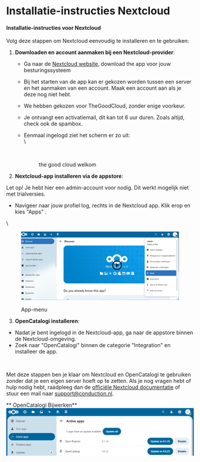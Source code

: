 # Installatie-instructies Nextcloud

#### Installatie-instructies voor Nextcloud

Volg deze stappen om Nextcloud eenvoudig te installeren en te gebruiken:

1. **Downloaden en account aanmaken bij een Nextcloud-provider**:
   * Ga naar de [Nextcloud website](https://nextcloud.com/signup/), download the app voor jouw besturingssysteem
   * Bij het starten van de app kan er gekozen worden tussen een server en het aanmaken van een account. Maak een account aan als je deze nog niet hebt.
   * We hebben gekozen voor TheGoodCloud, zonder enige voorkeur.
   * Je ontvangt een activatiemail, dit kan tot 6 uur duren. Zoals altijd, check ook de spambox.
   *   Eenmaal ingelogd ziet het scherm er zo uit:\
       \


       <figure><img src="../.gitbook/assets/image.png" alt=""><figcaption><p>the good cloud welkom</p></figcaption></figure>
2. **Nextcloud-app installeren via de appstore**:

Let op! Je hebt hier een admin-account voor nodig. Dit werkt mogelijk niet met trialversies.

* Navigeer naar jouw profiel log, rechts in de Nextcloud app. Klik erop en kies "Apps" .

\


<figure><img src="../assets/image (1).png" alt="" /><figcaption><p>App-menu</p></figcaption></figure>

3. **OpenCatalogi installeren**:

* Nadat je bent ingelogd in de Nextcloud-app, ga naar de appstore binnen de Nextcloud-omgeving.
* Zoek naar "OpenCatalogi" binnen de categorie "Integration" en installeer de app.

<figure><img src="../.gitbook/assets/image (4).png" alt=""><figcaption></figcaption></figure>

Met deze stappen ben je klaar om Nextcloud en OpenCatalogi te gebruiken zonder dat je een eigen server hoeft op te zetten. Als je nog vragen hebt of hulp nodig hebt, raadpleeg dan de [officiële Nextcloud documentatie](https://docs.nextcloud.com/) of stuur een mail naar support@conduction.nl.

** OpenCatalogi Bijwerken**
![alt text](upgrade.png)
